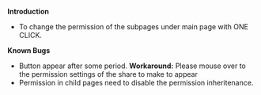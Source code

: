 **Introduction**

- To change the permission of the subpages under main page with ONE CLICK.

**Known Bugs**

- Button appear after some period. **Workaround:** Please mouse over to the permission settings of the share to make to appear
- Permission in child pages need to disable the permission inheritenance.
